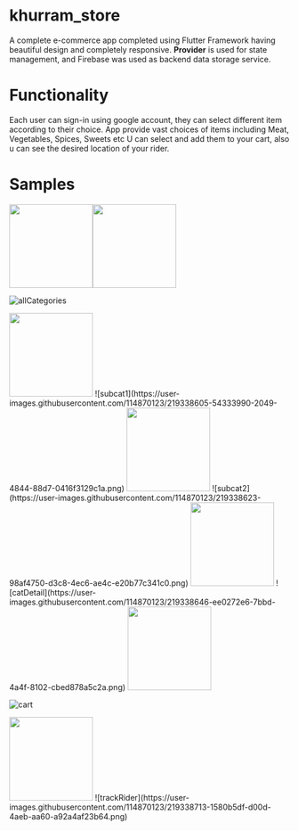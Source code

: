 # khurram_store

A complete e-commerce app completed using Flutter Framework having beautiful design and completely
responsive.
<b>Provider</b> is used for state management, and Firebase was used as backend data storage service.

# Functionality

Each user can sign-in using google account, they can select different item according to their
choice. App provide vast choices of items including Meat, Vegetables, Spices, Sweets etc U can
select and add them to your cart, also u can see the desired location of your rider.

# Samples

<img src="https://user-images.githubusercontent.com/114870123/219338484-273a46de-5a87-4385-9229-d51cf628004f.png" width="150"/><img src="https://user-images.githubusercontent.com/114870123/219338558-3b015b76-893f-454e-87e9-7840b5ba0bce.png" width="150"/>



![allCategories](https://user-images.githubusercontent.com/114870123/219338558-3b015b76-893f-454e-87e9-7840b5ba0bce.png)

<img src="" width="150"/>
![subcat1](https://user-images.githubusercontent.com/114870123/219338605-54333990-2049-4844-88d7-0416f3129c1a.png)

<img src="" width="150"/>
![subcat2](https://user-images.githubusercontent.com/114870123/219338623-98af4750-d3c8-4ec6-ae4c-e20b77c341c0.png)
<img src="" width="150"/>
![catDetail](https://user-images.githubusercontent.com/114870123/219338646-ee0272e6-7bbd-4a4f-8102-cbed878a5c2a.png)
<img src="" width="150"/>

![cart](https://user-images.githubusercontent.com/114870123/219338690-701a6fe5-0dc3-46c1-a83d-0ca6cd32c568.png)

<img src="" width="150"/>
![trackRider](https://user-images.githubusercontent.com/114870123/219338713-1580b5df-d00d-4aeb-aa60-a92a4af23b64.png)

